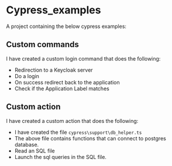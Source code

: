 # Cypress_examples
A project containing the below cypress examples:

## Custom commands
I have created a custom login command that does the following:
- Redirection to a Keycloak server
- Do a login
- On success redirect back to the application
- Check if the Application Label matches

## Custom action
I have created a custom action that does the following:
- I have created the file `cypress\support\db_helper.ts`
- The above file contains functions that can connect to postgres database.
- Read an SQL file
- Launch the sql queries in the SQL file.
